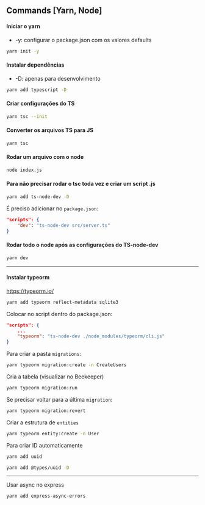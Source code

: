 ## Commands [Yarn, Node]

#### Iniciar o yarn 

- -y: configurar o package.json com os valores defaults

``` bash 
yarn init -y
```

#### Instalar dependências 

- -D: apenas para desenvolvimento 

``` bash 
yarn add typescript -D
``` 

#### Criar configurações do TS

``` bash 
yarn tsc --init
```

#### Converter os arquivos TS para JS

``` bash 
yarn tsc
```

#### Rodar um arquivo com o node

``` bash 
node index.js
```

#### Para não precisar rodar o tsc toda vez e criar um script .js

``` bash 
yarn add ts-node-dev -D
```

É preciso adicionar no `package.json`: 

``` json
"scripts": {
    "dev": "ts-node-dev src/server.ts"
}
```

#### Rodar todo o node após as configurações do TS-node-dev

``` bash 
yarn dev
```

---

#### Instalar typeorm  

https://typeorm.io/

``` bash 
yarn add typeorm reflect-metadata sqlite3
```

Colocar no script dentro do package.json: 

``` json
"scripts": {
    ...
    "typeorm": "ts-node-dev ./node_modules/typeorm/cli.js"
}
```

Para criar a pasta `migrations`: 

``` bash 
yarn typeorm migration:create -n CreateUsers
```

Cria a tabela (visualizar no Beekeeper)

``` bash
yarn typeorm migration:run 
```

Se precisar voltar para a última `migration`: 

``` bash
yarn typeorm migration:revert 
```

Criar a estrutura de `entities`

``` bash 
yarn typeorm entity:create -n User
```

Para criar ID automaticamente

``` bash 
yarn add uuid 
```

``` bash 
yarn add @types/uuid -D
```  

---

Usar async no express

``` bash 
yarn add express-async-errors
```  